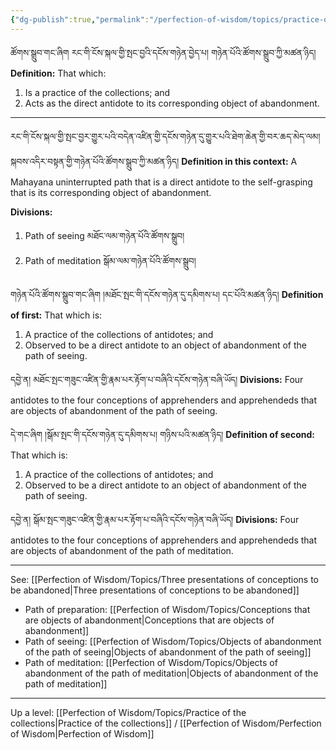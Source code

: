 ```yaml
---
{"dg-publish":true,"permalink":"/perfection-of-wisdom/topics/practice-of-the-collection-of-antidotes/"}
---
```


ཚོགས་སྒྲུབ་གང་ཞིག རང་གི་ངོས་སྐལ་གྱི་སྤང་བྱའི་དངོས་གཉེན་བྱེད་པ། གཉེན་པོའི་ཚོགས་སྒྲུབ་ཀྱི་མཚན་ཉིད།
**Definition:** That which:
1. Is a practice of the collections; and
2. Acts as the direct antidote to its corresponding object of abandonment.

---
རང་གི་ངོས་སྐལ་གྱི་སྤང་བྱར་གྱུར་པའི་བདེན་འཛིན་གྱི་དངོས་གཉེན་དུ་གྱུར་པའི་ཐེག་ཆེན་གྱི་བར་ཆད་མེད་ལམ། 
སྐབས་འདིར་བསྟན་གྱི་གཉེན་པོའི་ཚོགས་སྒྲུབ་ཀྱི་མཚན་ཉིད། 
**Definition in this context:** A Mahayana uninterrupted path that is a direct antidote to the self-grasping that is its corresponding object of abandonment.

**Divisions:**
1. Path of seeing མཐོང་ལམ་གཉེན་པོའི་ཚོགས་སྒྲུབ།
2. Path of meditation སྒོམ་ལམ་གཉེན་པོའི་ཚོགས་སྒྲུབ།

གཉེན་པོའི་ཚོགས་སྒྲུབ་གང་ཞིག །མཐོང་སྤང་གི་དངོས་གཉེན་དུ་དམིགས་པ། དང་པོའི་མཚན་ཉིད། 
**Definition of first:** That which is:
1. A practice of the collections of antidotes; and
2. Observed to be a direct antidote to an object of abandonment of the path of seeing.

དབྱེ་ན། མཐོང་སྤང་གཟུང་འཛིན་གྱི་རྣམ་པར་རྟོག་པ་བཞིའི་དངོས་གཉེན་བཞི་ཡོད། 
**Divisions:** Four antidotes to the four conceptions of apprehenders and apprehendeds that are objects of abandonment of the path of seeing.

དེ་གང་ཞིག །སྒོམ་སྤང་གི་དངོས་གཉེན་དུ་དམིགས་པ། གཉིས་པའི་མཚན་ཉིད། 
**Definition of second:** That which is:
1. A practice of the collections of antidotes; and
2. Observed to be a direct antidote to an object of abandonment of the path of seeing.

དབྱེ་ན། སྒོམ་སྤང་གཟུང་འཛིན་གྱི་རྣམ་པར་རྟོག་པ་བཞིའི་དངོས་གཉེན་བཞི་ཡོད།
**Divisions:** Four antidotes to the four conceptions of apprehenders and apprehendeds that are objects of abandonment of the path of meditation.

---
See: [[Perfection of Wisdom/Topics/Three presentations of conceptions to be abandoned\|Three presentations of conceptions to be abandoned]]
- Path of preparation: [[Perfection of Wisdom/Topics/Conceptions that are objects of abandonment\|Conceptions that are objects of abandonment]]
- Path of seeing: [[Perfection of Wisdom/Topics/Objects of abandonment of the path of seeing\|Objects of abandonment of the path of seeing]]
- Path of meditation: [[Perfection of Wisdom/Topics/Objects of abandonment of the path of meditation\|Objects of abandonment of the path of meditation]]

---
Up a level: [[Perfection of Wisdom/Topics/Practice of the collections\|Practice of the collections]] / [[Perfection of Wisdom/Perfection of Wisdom\|Perfection of Wisdom]]